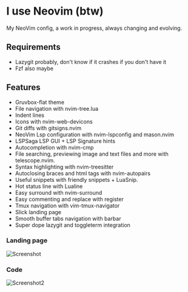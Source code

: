 # I use Neovim (btw)

My NeoVim config, a work in progress, always changing and evolving.

## Requirements

- Lazygit probably, don't know if it crashes if you don't have it
- Fzf also maybe

## Features

- Gruvbox-flat theme
- File navigation with nvim-tree.lua
- Indent lines
- Icons with nvim-web-devicons
- Git diffs with gitsigns.nvim
- NeoVim Lsp configuration with nvim-lspconfig and mason.nvim
- LSPSaga LSP GUI + LSP Signature hints
- Autocompletion with nvim-cmp
- File searching, previewing image and text files and more with telescope.nvim.
- Syntax highlighting with nvim-treesitter
- Autoclosing braces and html tags with nvim-autopairs
- Useful snippets with friendly snippets + LuaSnip.
- Hot status line with Lualine
- Easy surround with nvim-surround
- Easy commenting and replace with register
- Tmux navigation with vim-tmux-navigator
- Slick landing page
- Smooth buffer tabs navigation with barbar
- Super dope lazygit and toggleterm integration

### Landing page

![Screenshot](https://i.ibb.co/kMFvyqX/Landing.png)

### Code

![Screenshot2](https://i.ibb.co/k4S8s4B/Code.png)
